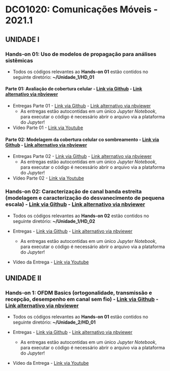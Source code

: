 # DCO1020: Comunicações Móveis - 2021.1

## UNIDADE I

### Hands-on 01: Uso de modelos de propagação para análises sistêmicas

* Todos os códigos relevantes ao **Hands-on 01** estão contidos no seguinte diretório: **~/Unidade_1/HD_01**

#### Parte 01: Avaliação de cobertura celular - [Link via Github](https://github.com/vicentesousa/DCO1020_2021_1/blob/main/h01_parte01.ipynb) - [Link alternativo via nbviewer](http://nbviewer.jupyter.org/github/vicentesousa/DCO1020_2021_1/blob/main/h01_parte01.ipynb)

* Entregas Parte 01 - [Link via Github](https://github.com/lucasismael/comunicacoesmoveis-21-1/blob/main/unidade_1/HD_01/Entregas_HD_01_P1.ipynb) - [Link alternativo via nbviewer](https://nbviewer.jupyter.org/github/lucasismael/comunicacoesmoveis-21-1/blob/main/unidade_1/HD_01/Entregas_HD_01_P1.ipynb)
    * As entregas estão autocontidas em um único *Jupyter Notebook*, para executar o código é necessário abrir o arquivo via a plataforma do *Jupyter*!
* Vídeo Parte 01 - [Link via Youtube](https://youtu.be/GtHEmlNzARY)

#### Parte 02: Modelagem da cobertura celular co sombreamento - [Link via Github](https://github.com/vicentesousa/DCO1020_2021_1/blob/main/h01_parte02.ipynb) - [Link alternativo via nbviewer](https://nbviewer.jupyter.org/github/vicentesousa/DCO1020_2021_1/blob/main/h01_parte02.ipynb)

* Entregas Parte 02 - [Link via Github](https://github.com/lucasismael/comunicacoesmoveis-21-1/blob/main/unidade_1/HD_01/Entregas_HD_01_P2.ipynb) - [Link alternativo via nbviewer](https://nbviewer.jupyter.org/github/lucasismael/comunicacoesmoveis-21-1/blob/main/unidade_1/HD_01/Entregas_HD_01_P2.ipynb)
    * As entregas estão autocontidas em um único *Jupyter Notebook*, para executar o código é necessário abrir o arquivo via a plataforma do *Jupyter*!
* Vídeo Parte 02 - [Link via Youtube](https://youtu.be/6wwG_dhZt-Q)

### Hands-on 02: Caracterização de canal banda estreita (modelagem e caracterização do desvanecimento de pequena escala) - [Link via Github](https://github.com/vicentesousa/DCO1020_2021_1/blob/main/h01_parte_03.ipynb) - [Link alternativo via nbviewer](https://nbviewer.jupyter.org/github/vicentesousa/DCO1020_2021_1/blob/main/h01_parte_03.ipynb)

* Todos os códigos relevantes ao **Hands-on 02** estão contidos no seguinte diretório: **~/Unidade_1/HD_02**

* Entregas - [Link via Github](https://github.com/lucasismael/comunicacoesmoveis-21-1/blob/main/unidade_1/HD_02/Entregas_HD_02.ipynb) - [Link alternativo via nbviewer](https://nbviewer.jupyter.org/github/lucasismael/comunicacoesmoveis-21-1/blob/main/unidade_1/HD_02/Entregas_HD_02.ipynb)
    * As entregas estão autocontidas em um único *Jupyter Notebook*, para executar o código é necessário abrir o arquivo via a plataforma do *Jupyter*!
* Vídeo da Entrega - [Link via Youtube](https://www.youtube.com/watch?v=J1EoyyDhId0)

## UNIDADE II

### Hands-on 1: OFDM Basics (ortogonalidade, transmissão e recepção, desempenho em canal sem fio) - [Link via Github](https://github.com/vicentesousa/DCO1020_2021_1/blob/main/h02.ipynb) - [Link alternativo via nbviewer](https://nbviewer.jupyter.org/github/vicentesousa/DCO1020_2021_1/blob/main/h02.ipynb)

* Todos os códigos relevantes ao **Hands-on 01** estão contidos no seguinte diretório: **~/Unidade_2/HD_01**

* Entregas - [Link via Github](https://github.com/lucasismael/comunicacoesmoveis-21-1/blob/main/unidade_2/HD_01/ENTREGAS_HD_01.ipynb) - [Link alternativo via nbviewer](https://nbviewer.jupyter.org/github/lucasismael/comunicacoesmoveis-21-1/blob/main/unidade_2/HD_01/ENTREGAS_HD_01.ipynb)
    * As entregas estão autocontidas em um único *Jupyter Notebook*, para executar o código é necessário abrir o arquivo via a plataforma do *Jupyter*!
* Vídeo da Entrega - [Link via Youtube](https://youtu.be/INnbkX3NIjQ)

